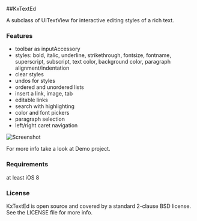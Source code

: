 ##KxTextEd

A subclass of UITextView for interactive editing styles of a rich text.

### Features

- toolbar as inputAccessory
- styles: bold, italic, underline, strikethrough, fontsize, fontname, superscript, subscript, text color, background color, paragraph alignment/indentation 
- clear styles
- undos for styles
- ordered and unordered lists 
- insert a link, image, tab
- editable links
- search with highlighting
- color and font pickers
- paragraph selection
- left/right caret navigation

![Screenshot](https://raw.github.com/kolyvan/kxtexted/master/docs/texted.png)

For more info take a look at Demo project. 

### Requirements
at least iOS 8

### License
KxTextEd is open source and covered by a standard 2-clause BSD license. See the LICENSE file for more info.

